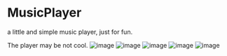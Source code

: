 # MusicPlayer

a little and simple music player, just for fun.

The player may be not cool.
![image](https://github.com/caowenhua/MusicPlayer/blob/master/s1.jpg)
![image](https://github.com/caowenhua/MusicPlayer/blob/master/s2.jpg)
![image](https://github.com/caowenhua/MusicPlayer/blob/master/s3.jpg)
![image](https://github.com/caowenhua/MusicPlayer/blob/master/s4.jpg)
![image](https://github.com/caowenhua/MusicPlayer/blob/master/s5.jpg)
